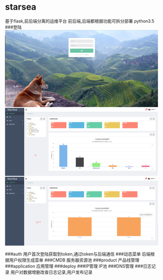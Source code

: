 # starsea
基于flask,前后端分离的运维平台
前后端,后端都根据功能可拆分部署
python3.5
###登陆
![Alt text](./1499409664517.png)
![Alt text](./1499849635797.png)
![Alt text](./1499851806344.png)


###auth
用户首次登陆获取到token,通过token与后端通信
###动态菜单
后端根据用户权限生成菜单
###CMDB
服务器资源池
###product
产品线管理
###application
应用管理
###deploy
###IP管理
IP池
###DNS管理
###日志记录
用户对数据增删改查日志记录,用户发布记录

